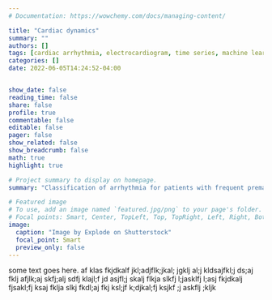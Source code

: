 ```yaml
---
# Documentation: https://wowchemy.com/docs/managing-content/

title: "Cardiac dynamics"
summary: ""
authors: []
tags: [cardiac arrhythmia, electrocardiogram, time series, machine learning]
categories: []
date: 2022-06-05T14:24:52-04:00


show_date: false
reading_time: false
share: false
profile: true
commentable: false
editable: false
pager: false
show_related: false
show_breadcrumb: false
math: true
highlight: true

# Project summary to display on homepage.
summary: "Classification of arrhythmia for patients with frequent premature ventricular complexes."

# Featured image
# To use, add an image named `featured.jpg/png` to your page's folder.
# Focal points: Smart, Center, TopLeft, Top, TopRight, Left, Right, BottomLeft, Bottom, BottomRight.
image:
  caption: "Image by Explode on Shutterstock"
  focal_point: Smart
  preview_only: false
---
```


some text goes here.
af klas fkjdkalf jkl;adjflk;jkal; jgklj al;j kldsajfkl;j ds;aj fklj afjlk;aj skfj;alj sdfj klajl;f jd asjfl;j skalj flkja slkfj l;jasklfj l;asj fkjdkalj fjsakl;fj ksaj fklja slkj fkdl;aj fkj ksl;jf k;djkal;fj ksjkf ;j askflj ;kljk
